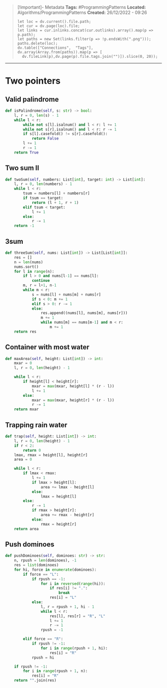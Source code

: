 
> [!important]- Metadata
> **Tags:** #ProgrammingPatterns 
> **Located:** Algorithms/ProgrammingPatterns
> **Created:** 26/12/2022 - 09:26
> ```dataviewjs
>let loc = dv.current().file.path;
>let cur = dv.page(loc).file;
>let links = cur.inlinks.concat(cur.outlinks).array().map(p => p.path);
>let paths = new Set(links.filter(p => !p.endsWith(".png")));
>paths.delete(loc);
>dv.table(["Connections",  "Tags"], dv.array(Array.from(paths)).map(p => [
>   dv.fileLink(p),dv.page(p).file.tags.join("")]).slice(0, 20));
> ```

___
# Two pointers
## Valid palindrome 
```python
def isPalindrome(self, s: str) -> bool:
    l, r = 0, len(s) - 1
    while l < r:
        while not s[l].isalnum() and l < r: l += 1
        while not s[r].isalnum() and l < r: r -= 1
        if s[l].casefold() != s[r].casefold():
            return False
        l += 1
        r -= 1
    return True
```

## Two sum II
```python
def twoSum(self, numbers: List[int], target: int) -> List[int]:
    l, r = 0, len(numbers) - 1
    while l < r:
        tsum = numbers[l] + numbers[r]
        if tsum == target:
            return (l + 1, r + 1)
        elif tsum < target:
            l += 1
        else:
            r -= 1
    return -1
```

## 3sum
```python
def threeSum(self, nums: List[int]) -> List[List[int]]:
    res = []
    n = len(nums)
    nums.sort()
    for l in range(n):
        if l > 0 and nums[l-1] == nums[l]:
            continue
        m, r = l+1, n-1
        while m < r:
            s = nums[l] + nums[m] + nums[r]
            if s < 0: m += 1
            elif s > 0: r -= 1
            else:
                res.append((nums[l], nums[m], nums[r]))
                m += 1
                while nums[m] == nums[m-1] and m < r:
                    m += 1
    return res
```

## Container with most water 
```python
def maxArea(self, height: List[int]) -> int:
    mxar = 0
    l, r = 0, len(height) - 1

    while l < r:
        if height[l] < height[r]:
            mxar = max(mxar, height[l] * (r - l))
            l += 1
        else:
            mxar = max(mxar, height[r] * (r - l))
            r -= 1
    return mxar
```

## Trapping rain water 
```python
def trap(self, height: List[int]) -> int:
    l, r = 0, len(height) - 1
    if r < 2:
        return 0
    lmax, rmax = height[l], height[r]
    area = 0

    while l < r:
        if lmax < rmax:
            l += 1
            if lmax > height[l]:
                area += lmax - height[l]
            else:
                lmax = height[l]
        else:
            r -= 1
            if rmax > height[r]:
                area += rmax - height[r]
            else:
                rmax = height[r]
    return area
```


## Push dominoes 
```python
def pushDominoes(self, dominoes: str) -> str:
    n, rpush = len(dominoes), -1
    res = list(dominoes)
    for hi, force in enumerate(dominoes):
        if force == "L":
            if rpush == -1:
                for i in reversed(range(hi)):
                    if res[i] != ".":
                        break
                    res[i] = "L"
            else:
                l, r = rpush + 1, hi - 1
                while l < r:
                    res[l], res[r] = "R", "L"
                    l += 1
                    r -= 1
                rpush = -1

        elif force == "R":
            if rpush != -1:
                for i in range(rpush + 1, hi):
                    res[i] = "R"
            rpush = hi

    if rpush != -1:
        for i in range(rpush + 1, n):
            res[i] = "R"
    return "".join(res)
```